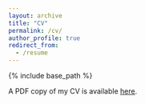 ```yaml
---
layout: archive
title: "CV"
permalink: /cv/
author_profile: true
redirect_from:
  - /resume
---
```


{% include base_path %}


A PDF copy of my CV is available [here](./files/Keyan_CV.pdf).
